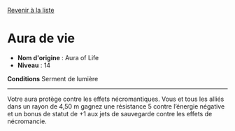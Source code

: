 [Revenir à la liste](..)

# Aura de vie

 * **Nom d'origine** : Aura of Life
 * **Niveau** : 14


<p><strong>Conditions</strong> Serment de lumière</p>
<hr>
<p>Votre aura protège contre les effets nécromantiques. Vous et tous les alliés dans un rayon de 4,50 m gagnez une résistance 5 contre l’énergie négative et un bonus de statut de +1 aux jets de sauvegarde contre les effets de nécromancie.</p>